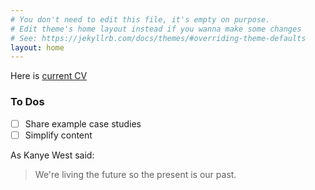 ```yaml
---
# You don't need to edit this file, it's empty on purpose.
# Edit theme's home layout instead if you wanna make some changes
# See: https://jekyllrb.com/docs/themes/#overriding-theme-defaults
layout: home
---
```


Here is  [current CV](https://anilkshankar.github.io/uer/about/)

### To Dos
* [ ] Share example case studies
* [ ] Simplify content

As Kanye West said:
> We're living the future so
> the present is our past.

